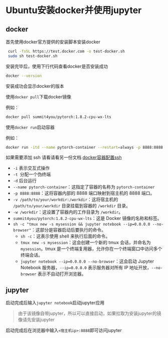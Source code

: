 # Ubuntu安装docker并使用jupyter



## docker 



首先使用docker官方提供的安装脚本安装docker



```bash
 curl -fsSL https://test.docker.com -o test-docker.sh
 sudo sh test-docker.sh
```



安装完毕后，使用下行代码查看docker是否安装成功



```bash
docker --version
```

安装成功会显示docker的版本



使用`docker pull`下载docker镜像

例如：

```bash
docker pull summit4you/pytorch:1.8.2-cpu-wx-lts
```



使用`docker run`启动容器

例如：

```bash
docker run -itd --name pytorch-container --restart=always -p 8888:8888 -v /opt/pytorch-container:/workdir -w /workdir summit4you/pytorch:1.8.2-cpu-wx-lts sh -c "tmux new -s mysession && jupyter notebook --ip=0.0.0.0 --no-browser"
```

如果需要添加 ssh 请看请看另一份文档 [docker容器配置ssh](docker容器配置ssh.md)

* `-i`  表示交互式操作
* `-t `分配一个伪终端
* `-d` 后台运行
* `--name pytorch-container`：这指定了容器的名称为 `pytorch-container`
* `-p 8888:8888`：这将容器内部的 8888 端口映射到宿主机的 8888 端口。
* `-v /path/to/your/workdir:/workdir`：这将宿主机的 `/path/to/your/workdir` 目录挂载到容器的 `/workdir` 目录。
* `-w /workdir`：这设置了容器内的工作目录为 `/workdir`。
* `summit4you/pytorch:1.8.2-cpu-wx-lts`：这是 Docker 镜像的名称和标签。
* `sh -c "tmux new -s mysession && jupyter notebook --ip=0.0.0.0 --no-browser"`：这部分是容器启动后要执行的命令。
  * `sh -c`：这表示使用 shell 来执行后面的命令。
  * `tmux new -s mysession`：这会创建一个新的 tmux 会话，并命名为 `mysession`。tmux 是一个终端复用器，允许你在一个终端窗口中访问多个终端会话。
  * `jupyter notebook --ip=0.0.0.0 --no-browser`：这会启动 Jupyter Notebook 服务器，`--ip=0.0.0.0` 表示服务器对所有 IP 地址开放，`--no-browser` 表示不自动打开浏览器。



## jupyter



启动完成后输入`jupyter notebook`启动jupyter应用

> 由于该镜像自带jupyter，所以可以直接启动，如果拉取为安装jupyter的镜像请先安装jupyter



启动完成后在浏览器中输入`<宿主机ip>:8888`即可访问jupyter








